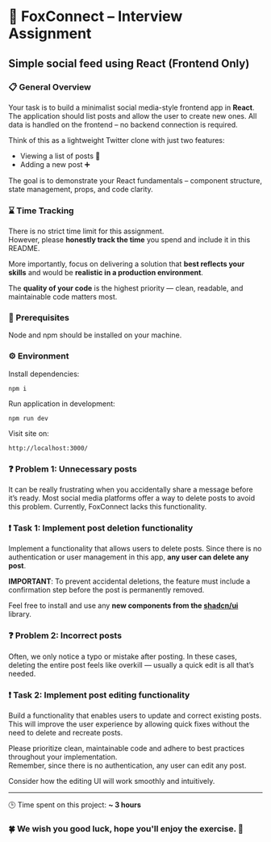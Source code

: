 # 🦊 FoxConnect – Interview Assignment

## Simple social feed using React (Frontend Only)

### 📋 General Overview

Your task is to build a minimalist social media-style frontend app in **React**.  
The application should list posts and allow the user to create new ones. All data is handled on the frontend – no backend connection is required.

Think of this as a lightweight Twitter clone with just two features:

- Viewing a list of posts 📝
- Adding a new post ➕

The goal is to demonstrate your React fundamentals – component structure, state management, props, and code clarity.

### ⌛ Time Tracking

There is no strict time limit for this assignment.  
However, please **honestly track the time** you spend and include it in this README.

More importantly, focus on delivering a solution that **best reflects your skills** and would be **realistic in a production environment**.

The **quality of your code** is the highest priority — clean, readable, and maintainable code matters most.

### 🤖 Prerequisites

Node and npm should be installed on your machine.

### ⚙️ Environment

Install dependencies:

`npm i`

Run application in development:

`npm run dev`

Visit site on:

`http://localhost:3000/`

### ❓ Problem 1: Unnecessary posts

It can be really frustrating when you accidentally share a message before it’s ready. Most social media platforms offer a way to delete posts to avoid this problem. Currently, FoxConnect lacks this functionality.

### ❗️ Task 1: Implement post deletion functionality

Implement a functionality that allows users to delete posts. Since there is no authentication or user management in this app, **any user can delete any post**.

**IMPORTANT**: To prevent accidental deletions, the feature must include a confirmation step before the post is permanently removed.

Feel free to install and use any **new components from the [shadcn/ui](https://ui.shadcn.com/)** library.

### ❓ Problem 2: Incorrect posts

Often, we only notice a typo or mistake after posting. In these cases, deleting the entire post feels like overkill — usually a quick edit is all that’s needed.

### ❗️ Task 2: Implement post editing functionality

Build a functionality that enables users to update and correct existing posts. This will improve the user experience by allowing quick fixes without the need to delete and recreate posts.

Please prioritize clean, maintainable code and adhere to best practices throughout your implementation.  
Remember, since there is no authentication, any user can edit any post.

Consider how the editing UI will work smoothly and intuitively.

<hr>

🕒 Time spent on this project: **~ 3 hours**

### 🍀 We wish you good luck, hope you'll enjoy the exercise. 🤞
